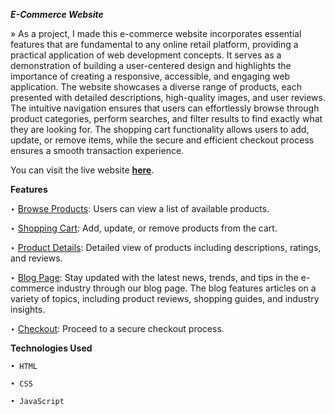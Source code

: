 **_E-Commerce Website_**

» As a project, I made this e-commerce website incorporates essential features that are fundamental to any online retail platform, providing a practical application of web 
  development concepts. It serves as a demonstration of building a user-centered design and highlights the importance of creating a responsive, accessible, and engaging web
  application. The website showcases a diverse range of products, each presented with detailed descriptions, high-quality images, and user reviews. The intuitive navigation 
  ensures that users can effortlessly browse through product categories, perform searches, and filter results to find exactly what they are looking for. The shopping cart 
  functionality allows users to add, update, or remove items, while the secure and efficient checkout process ensures a smooth transaction experience.

You can visit the live website [**here**](https://github.com/swarnprabha/website.git).

**Features**

‣ [Browse Products](https://deepakkr22iitk.github.io/E-Commerce-Website/index.html): Users can view a list of available products.

‣ [Shopping Cart](https://deepakkr22iitk.github.io/E-Commerce-Website/shop.html): Add, update, or remove products from the cart.

‣ [Product Details](https://deepakkr22iitk.github.io/E-Commerce-Website/sproduct.html): Detailed view of products including descriptions, ratings, and reviews.

‣ [Blog Page](https://deepakkr22iitk.github.io/E-Commerce-Website/blog.html): Stay updated with the latest news, trends, and tips in the e-commerce industry through our blog page. The blog features articles on a variety of topics, including product reviews, shopping guides, and industry insights.

‣ [Checkout](https://deepakkr22iitk.github.io/E-Commerce-Website/cart.html): Proceed to a secure checkout process.


**Technologies Used**
  
    • HTML
    
    • CSS
    
    • JavaScript

    
